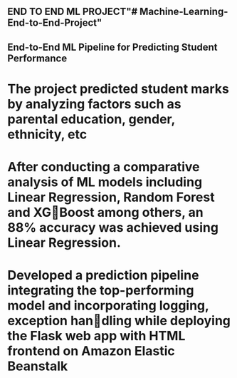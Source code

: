 ## END TO END ML PROJECT"# Machine-Learning-End-to-End-Project" 
## End-to-End ML Pipeline for Predicting Student Performance
# The project predicted student marks by analyzing factors such as parental education, gender, ethnicity, etc
# After conducting a comparative analysis of ML models including Linear Regression, Random Forest and XGBoost among others, an 88% accuracy was achieved using Linear Regression.
# Developed a prediction pipeline integrating the top-performing model and incorporating logging, exception handling while deploying the Flask web app with HTML frontend on Amazon Elastic Beanstalk
